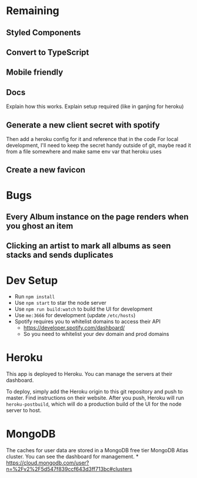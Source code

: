 # Remaining

## Styled Components

## Convert to TypeScript

## Mobile friendly

## Docs
Explain how this works. 
Explain setup required (like in ganjing for heroku)

## Generate a new client secret with spotify
Then add a heroku config for it and reference that in the code
For local development, I'll need to keep the secret handy outside of git, maybe read it from a file somewhere and make same env var that heroku uses

## Create a new favicon

# Bugs

## Every Album instance on the page renders when you ghost an item

## Clicking an artist to mark all albums as seen stacks and sends duplicates


# Dev Setup

* Run `npm install`
* Use `npm start` to star the node server
* Use `npm run build:watch` to build the UI for development
* Use `me:3666` for development (update `/etc/hosts`)
* Spotify requires you to whitelist domains to access their API
    * https://developer.spotify.com/dashboard/
    * So you need to whitelist your dev domain and prod domains

# Heroku

This app is deployed to Heroku. You can manage the servers at their dashboard.

To deploy, simply add the Heroku origin to this git repository and push to master. Find instructions on their website. After you push, Heroku will run `heroku-postbuild`, which will do a production build of the UI for the node server to host.

# MongoDB

The caches for user data are stored in a MongoDB free tier MongoDB Atlas cluster. You can see the dashboard for management.
    * https://cloud.mongodb.com/user?n=%2Fv2%2F5d547f839ccf643d3ff713bc#clusters 
